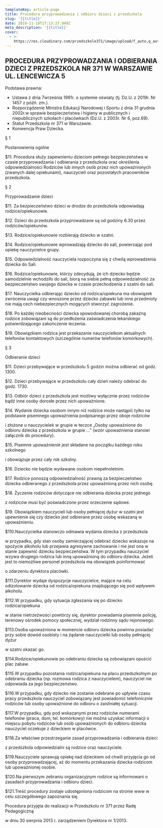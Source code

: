 ```yaml
---
templateKey: article-page
title: Procedura przyprowadzania i odbioru dzieci z przedszkola
slug: '{{title}}'
date: 2019-11-18T17:13:27.949Z
meta_description: '{{title}}'
cover: 
  - >-
    https://res.cloudinary.com/przedszkole371/image/upload/f_auto,q_auto/c_fill,w_1200/v1574097893/Albumy%20zdj%C4%99%C4%87/2019/paragraf1/rdvnvcrtucflz8fukbqt.jpg
---
```

## PROCEDURA PRZYPROWADZANIA  I ODBIERANIA DZIECI Z PRZEDSZKOLA NR 371 W WARSZAWIE UL. LENCEWICZA 5

Podstawa prawna:

* Ustawa z dnia 7września 1991r. o systemie oświaty (tj. Dz.U. z 2019r. Nr 1457 z późń. zm.).
* Rozporządzenie Ministra Edukacji Narodowej i Sportu z dnia 31 grudnia 2002r.w sprawie bezpieczeństwa i higieny w publicznych i niepublicznych szkołach i placówkach (Dz.U. z 2003r. Nr 6, poz.69).
* Statut Przedszkola nr 371 w Warszawie.
* Konwencja Praw Dziecka.

§ 1

Postanowienia ogólne

$11.    Procedura służy zapewnieniu dzieciom pełnego bezpieczeństwa w czasie przyprowadzania i odbierania z przedszkola oraz określenia odpowiedzialności Rodziców lub innych osób przez nich upoważnionych (zwanych dalej opiekunami), nauczycieli oraz pozostałych pracowników przedszkola.

§ 2

Przyprowadzanie dzieci

$11.    Za bezpieczeństwo dzieci w drodze do przedszkola odpowiadają rodzice/opiekunowie.

$12.    Dzieci do przedszkola przyprowadzane są od godziny 6.30 przez rodziców/opiekunów.

$13.    Rodzice/opiekunowie rozbierają dziecko w szatni.

$14.    Rodzice/opiekunowie wprowadzają dziecko do sali, powierzając pod opiekę nauczycielce grupy.

$15.    Odpowiedzialność nauczyciela rozpoczyna się z chwilą wprowadzenia dziecka do Sali.

$16.    Rodzice/opiekunowie, którzy zdecydują, że ich dziecko będzie samodzielnie wchodziło do sali, biorą na siebie pełną odpowiedzialność za bezpieczeństwo swojego dziecka w czasie przechodzenia z szatni do sali.

$17.    Nauczycielka odbierając dziecko od rodzica/opiekuna ma obowiązek zwrócenia uwagi czy wnoszone przez dziecko zabawki lub inne przedmioty nie mają cech niebezpiecznych mogących stworzyć zagrożenie.

$18.    Po każdej nieobecności dziecka spowodowanej chorobą zakaźną rodzice zobowiązani są do przedłożenia zaświadczenia lekarskiego potwierdzającego zakończenie leczenia.

$19.    Obowiązkiem rodzica jest przekazanie nauczycielkom aktualnych telefonów kontaktowych (szczególnie numerów telefonów komórkowych).

§ 3

Odbieranie dzieci

$11.    Dzieci przebywające w przedszkolu 5 godzin można odbierać od godz. 1300.

$12.    Dzieci przebywające w przedszkolu cały dzień należy odebrać do godz. 1730.

$13.    Odbiór dzieci z przedszkola jest możliwy wyłącznie przez rodziców bądź inne osoby dorosłe przez nich upoważnione.

$14.    Wydanie dziecka osobom innym niż rodzice może nastąpić tylko na podstawie pisemnego upoważnienia podpisanego przez oboje rodziców

i złożone u nauczycielek w grupie w teczce „Osoby upoważnione do odbioru dziecka z przedszkola w grupie …” (wzór upoważnienia stanowi załącznik do procedury).

$15.    Pisemne upoważnienie jest składane na początku każdego roku szkolnego

i obowiązuje przez cały rok szkolny.

$16.    Dziecko nie będzie wydawane osobom niepełnoletnim.

$17.    Rodzice ponoszą odpowiedzialność prawną za bezpieczeństwo dziecka odbieranego z przedszkola przez upoważnioną przez nich osobę.

$18.    Życzenie rodziców dotyczące nie odbierania dziecka przez jednego

z rodziców musi być poświadczone przez orzeczenie sądowe.

$19.    Obowiązkiem nauczycieli lub osoby pełniącej dyżur w szatni jest upewnienie się czy dziecko jest odbierane przez osobę wskazaną w upoważnieniu.

$110.Nauczycielka stanowczo odmawia wydania dziecka z przedszkola

w przypadku, gdy stan osoby zamierzającej odebrać dziecko wskazuje na spożycie alkoholu lub przejawia agresywne zachowanie i nie jest ona w stanie zapewnić dziecku bezpieczeństwa. W tym przypadku nauczyciel wzywa drugiego rodzica lub inną upoważnioną do odbioru dziecka. Jeżeli jest to niemożliwe personel przedszkola ma obowiązek poinformować

o zdarzeniu dyrektora placówki.

$111.Dyrektor wydaje dyspozycje nauczycielce, mające na celu odizolowanie dziecka od rodzica/opiekuna znajdującego się pod wpływem alkoholu.

$112.W przypadku, gdy sytuacja zgłaszania się po dziecko rodzica/opiekuna

w stanie nietrzeźwości powtórzy się, dyrektor powiadamia pisemnie policję, terenowy ośrodek pomocy społecznej, wydział rodzinny sądu rejonowego.

$113.Osoba upoważniona w momencie odbioru dziecka powinna posiadać przy sobie dowód osobisty i na żądanie nauczycielki lub osoby pełniącej dyżur

w szatni okazać go.

$114.Rodzice/opiekunowie po odebraniu dziecka są zobowiązani opuścić plac zabaw.

$115.W przypadku pozostania rodzica/opiekuna na placu przedszkolnym po odebraniu dziecka (np. rozmowa rodzica z nauczycielem), nauczyciel nie odpowiada za jego bezpieczeństwo.

$116.W przypadku, gdy dziecko nie zostanie odebrane po upływie czasu pracy przedszkola nauczyciel zobowiązany jest powiadomić telefonicznie rodziców lub osoby upoważnione do odbioru o zaistniałej sytuacji.

$117.W przypadku, gdy pod wskazanymi przez rodziców numerami telefonów (praca, dom, tel. komórkowy) nie można uzyskać informacji o miejscu pobytu rodziców lub osób upoważnionych do odbioru dziecka nauczyciel oczekuje z dzieckiem w placówce.

$118.Za właściwe przestrzeganie zasad przyprowadzania i odbierania dzieci

z przedszkola odpowiedzialni są rodzice oraz nauczyciele.

$119.Nauczyciele sprawują opiekę nad dzieckiem od chwili przyjęcia go od osoby przyprowadzającej, aż do momentu przekazania dziecka rodzicom lub upoważnionej osobie.

$120.Na pierwszym zebraniu organizacyjnym rodzice są informowani o zasadach przyprowadzania i odbioru dzieci.

$121.Treść procedury zostaje udostępniona rodzicom na stronie www w celu szczegółowego zapoznania się.

Procedura przyjęta do realizacji w Przedszkolu nr 371 przez Radę Pedagogiczną

w dniu 30 sierpnia 2013 r. zarządzeniem Dyrektora nr 1/2013.
